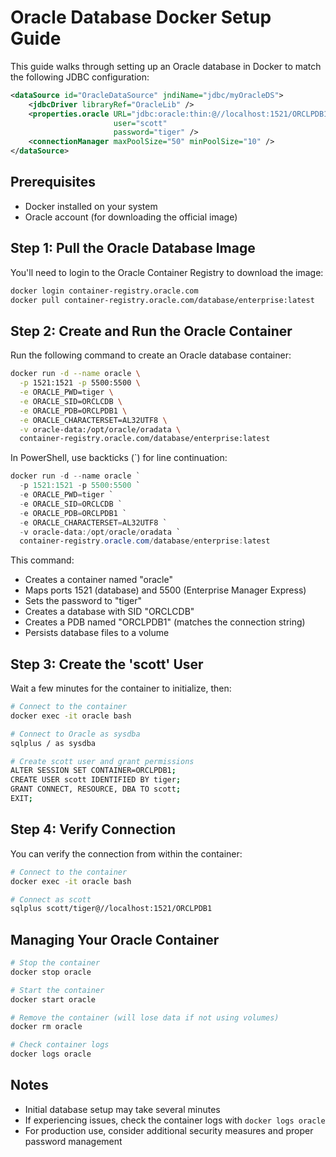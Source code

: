 # Oracle Database Docker Setup Guide

This guide walks through setting up an Oracle database in Docker to match the following JDBC configuration:

```xml
<dataSource id="OracleDataSource" jndiName="jdbc/myOracleDS">
    <jdbcDriver libraryRef="OracleLib" />
    <properties.oracle URL="jdbc:oracle:thin:@//localhost:1521/ORCLPDB1"
                       user="scott"
                       password="tiger" />
    <connectionManager maxPoolSize="50" minPoolSize="10" />
</dataSource>
```

## Prerequisites

- Docker installed on your system
- Oracle account (for downloading the official image)

## Step 1: Pull the Oracle Database Image

You'll need to login to the Oracle Container Registry to download the image:

```bash
docker login container-registry.oracle.com
docker pull container-registry.oracle.com/database/enterprise:latest
```

## Step 2: Create and Run the Oracle Container

Run the following command to create an Oracle database container:

```bash
docker run -d --name oracle \
  -p 1521:1521 -p 5500:5500 \
  -e ORACLE_PWD=tiger \
  -e ORACLE_SID=ORCLCDB \
  -e ORACLE_PDB=ORCLPDB1 \
  -e ORACLE_CHARACTERSET=AL32UTF8 \
  -v oracle-data:/opt/oracle/oradata \
  container-registry.oracle.com/database/enterprise:latest
```

In PowerShell, use backticks (`) for line continuation:
```powerShell
docker run -d --name oracle `
  -p 1521:1521 -p 5500:5500 `
  -e ORACLE_PWD=tiger `
  -e ORACLE_SID=ORCLCDB `
  -e ORACLE_PDB=ORCLPDB1 `
  -e ORACLE_CHARACTERSET=AL32UTF8 `
  -v oracle-data:/opt/oracle/oradata `
  container-registry.oracle.com/database/enterprise:latest
```

This command:
- Creates a container named "oracle"
- Maps ports 1521 (database) and 5500 (Enterprise Manager Express)
- Sets the password to "tiger"
- Creates a database with SID "ORCLCDB"
- Creates a PDB named "ORCLPDB1" (matches the connection string)
- Persists database files to a volume

## Step 3: Create the 'scott' User

Wait a few minutes for the container to initialize, then:

```bash
# Connect to the container
docker exec -it oracle bash

# Connect to Oracle as sysdba
sqlplus / as sysdba

# Create scott user and grant permissions
ALTER SESSION SET CONTAINER=ORCLPDB1;
CREATE USER scott IDENTIFIED BY tiger;
GRANT CONNECT, RESOURCE, DBA TO scott;
EXIT;
```

## Step 4: Verify Connection

You can verify the connection from within the container:

```bash
# Connect to the container
docker exec -it oracle bash

# Connect as scott
sqlplus scott/tiger@//localhost:1521/ORCLPDB1
```

## Managing Your Oracle Container

```bash
# Stop the container
docker stop oracle

# Start the container
docker start oracle

# Remove the container (will lose data if not using volumes)
docker rm oracle

# Check container logs
docker logs oracle
```

## Notes

- Initial database setup may take several minutes
- If experiencing issues, check the container logs with `docker logs oracle`
- For production use, consider additional security measures and proper password management
